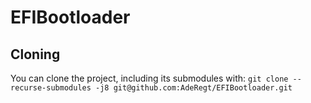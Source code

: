 # EFIBootloader

## Cloning
You can clone the project, including its submodules with:
``` git clone --recurse-submodules -j8 git@github.com:AdeRegt/EFIBootloader.git ```